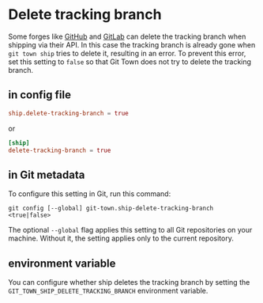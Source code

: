# Delete tracking branch

Some forges like
[GitHub](https://docs.github.com/en/repositories/configuring-branches-and-merges-in-your-repository/configuring-pull-request-merges/managing-the-automatic-deletion-of-branches)
and
[GitLab](http://ncugw.phy.ncu.edu.tw/gitlab/help/user/project/merge_requests/getting_started.md#deleting-the-source-branch)
can delete the tracking branch when shipping via their API. In this case the
tracking branch is already gone when `git town ship` tries to delete it,
resulting in an error. To prevent this error, set this setting to `false` so
that Git Town does not try to delete the tracking branch.

## in config file

```toml
ship.delete-tracking-branch = true
```

or

```toml
[ship]
delete-tracking-branch = true
```

## in Git metadata

To configure this setting in Git, run this command:

```wrap
git config [--global] git-town.ship-delete-tracking-branch <true|false>
```

The optional `--global` flag applies this setting to all Git repositories on
your machine. Without it, the setting applies only to the current repository.

## environment variable

You can configure whether ship deletes the tracking branch by setting the
`GIT_TOWN_SHIP_DELETE_TRACKING_BRANCH` environment variable.
